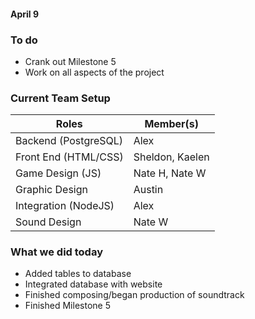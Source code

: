 #### April 9

### To do
- Crank out Milestone 5
- Work on all aspects of the project

### Current Team Setup
| Roles                | Member(s)              |
| -------------------- | ---------------------- |
| Backend (PostgreSQL) | Alex                   |
| Front End (HTML/CSS) | Sheldon, Kaelen        |
| Game Design (JS)     | Nate H, Nate W         |
| Graphic Design       | Austin                 |
| Integration (NodeJS) | Alex                   |
| Sound Design         | Nate W                 |

### What we did today
- Added tables to database
- Integrated database with website
- Finished composing/began production of soundtrack
- Finished Milestone 5
